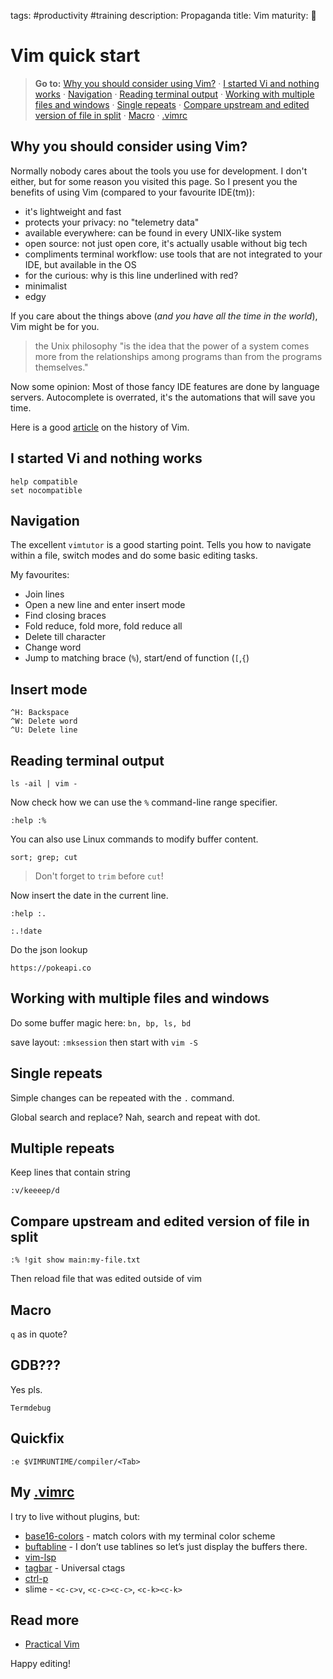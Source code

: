 tags: #productivity #training
description: Propaganda
title: Vim
maturity: 🌻

Vim quick start
===============

> **Go to:** [Why you should consider using Vim?] · [I started Vi and
> nothing works] · [Navigation] · [Reading terminal output] · [Working
> with multiple files and windows] · [Single repeats] · [Compare
> upstream and edited version of file in split] · [Macro] · [.vimrc]

Why you should consider using Vim?
----------------------------------

Normally nobody cares about the tools you use for development. I don't
either, but for some reason you visited this page. So I present you the
benefits of using Vim (compared to your favourite IDE(tm)):

-   it's lightweight and fast
-   protects your privacy: no "telemetry data"
-   available everywhere: can be found in every UNIX-like system
-   open source: not just open core, it's actually usable without big
    tech
-   compliments terminal workflow: use tools that are not integrated to
    your IDE, but available in the OS
-   for the curious: why is this line underlined with red?
-   minimalist
-   edgy

If you care about the things above (*and you have all the time in the
world*), Vim might be for you.

> the Unix philosophy "is the idea that the power of a system comes more
> from the relationships among programs than from the programs
> themselves."

Now some opinion: Most of those fancy IDE features are done by language
servers. Autocomplete is overrated, it's the automations that will save
you time.

Here is a good [article] on the history of Vim.

I started Vi and nothing works
------------------------------

    help compatible
    set nocompatible

Navigation
----------

The excellent `vimtutor` is a good starting point. Tells you how to
navigate within a file, switch modes and do some basic editing tasks.

My favourites:

-   Join lines
-   Open a new line and enter insert mode
-   Find closing braces
-   Fold reduce, fold more, fold reduce all
-   Delete till character
-   Change word
-   Jump to matching brace (`%`), start/end of function (`[`,`{`)

Insert mode
-----------

    ^H: Backspace
    ^W: Delete word
    ^U: Delete line

Reading terminal output
-----------------------

    ls -ail | vim -

Now check how we can use the `%` command-line range specifier.

    :help :%

You can also use Linux commands to modify buffer content.

    sort; grep; cut

> Don't forget to `trim` before `cut`!

Now insert the date in the current line.

    :help :.

    :.!date

Do the json lookup

    https://pokeapi.co

Working with multiple files and windows
---------------------------------------

Do some buffer magic here: `bn, bp, ls, bd`

save layout: `:mksession` then start with `vim -S`

Single repeats
--------------

Simple changes can be repeated with the `.` command.

Global search and replace? Nah, search and repeat with dot.

Multiple repeats
---

Keep lines that contain string

    :v/keeeep/d

Compare upstream and edited version of file in split
----------------------------------------------------

    :% !git show main:my-file.txt

Then reload file that was edited outside of vim

Macro
-----

`q` as in quote?

GDB???
------

Yes pls.

    Termdebug

Quickfix
--

    :e $VIMRUNTIME/compiler/<Tab>

My [.vimrc][1]
--------------

I try to live without plugins, but:

-   [base16-colors] - match colors with my terminal color scheme
-   [buftabline] - I don’t use tablines so let’s just display the
    buffers there.
-   [vim-lsp]
-   [tagbar] - Universal ctags
-   [ctrl-p]
-   slime - `<c-c>v`, `<c-c><c-c>`, `<c-k><c-k>`

Read more
---------

-   [Practical Vim]

Happy editing!

  [Vim quick start]: #vim-quick-start
  [Why you should consider using Vim?]: #why-you-should-consider-using-vim
  [I started Vi and nothing works]: #i-started-vi-and-nothing-works
  [Navigation]: #navigation
  [Insert mode]: #insert-mode
  [Reading terminal output]: #reading-terminal-output
  [Working with multiple files and windows]: #working-with-multiple-files-and-windows
  [Single repeats]: #single-repeats
  [Compare upstream and edited version of file in split]: #compare-upstream-and-edited-version-of-file-in-split
  [Macro]: #macro
  [GDB???]: #gdb
  [My .vimrc]: #my-vimrc
  [Read more]: #read-more
  [.vimrc]: #vimrc
  [article]: https://pikuma.com/blog/origins-of-vim-text-editor
  [1]: https://github.com/davidjenei/dotfiles/blob/master/.vimrc
  [base16-colors]: https://github.com/chriskempson/base16-vim
  [buftabline]: https://github.com/ap/vim-buftabline
  [vim-lsp]: https://github.com/prabirshrestha/vim-lsp
  [tagbar]: https://github.com/preservim/tagbar
  [ctrl-p]: https://github.com/kien/ctrlp.vim
  [Practical Vim]: https://www.goodreads.com/it/book/show/13607232
